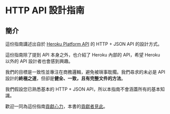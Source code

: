# HTTP API 設計指南

## 簡介

這份指南講述出自於 [Heroku Platform API](https://devcenter.heroku.com/articles/platform-api-reference)
的 HTTP + JSON API 的設計方式。

這份指南除了提到 API 本身之外，也介紹了 Heroku 內部的 API，希望 Heroku 
以外的 API 設計者也會感到興趣。

我們的目標是一致性並專注在商務邏輯，避免被瑣事耽擱。我們尋求的未必是 
API 設計的**終極之道**，但卻是**健全、一致，且有完整文件的方法**。


我們假設您已熟悉基本的 HTTP + JSON API，所以本指南不會涵蓋所有的基本知識。

歡迎一同為這份指南[貢獻心力](CONTRIBUTING.md)，本書的[貢獻者見此](CONTRIBUTOR.md)。
